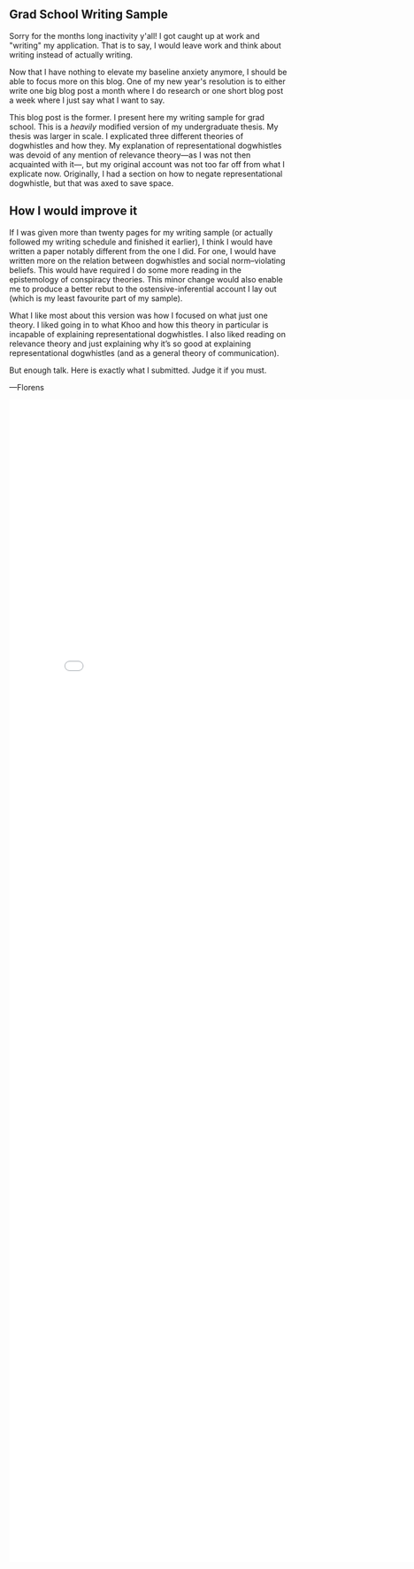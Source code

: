 ## Grad School Writing Sample

Sorry for the months long inactivity y'all! I got caught up at work and "writing" my application. That is to say, I would leave work and think about writing instead of actually writing.

Now that I have nothing to elevate my baseline anxiety anymore, I should be able to focus more on this blog. One of my new year's resolution is to either write one big blog post a month where I do research or one short blog post a week where I just say what I want to say.

This blog post is the former. I present here my writing sample for grad school. This is a <I>heavily</i> modified version of my undergraduate thesis. My thesis was larger in scale. I explicated three different theories of dogwhistles and how they. My explanation of representational dogwhistles was devoid of any mention of relevance theory—as I was not then acquainted with it—, but my original account was not too far off from what I explicate now. Originally, I had a section on how to negate representational dogwhistle, but that was axed to save space.

## How I would improve it

If I was given more than twenty pages for my writing sample (or actually followed my writing schedule and finished it earlier), I think I would have written a paper notably different from the one I did. For one, I would have written more on the relation between dogwhistles and social norm–violating beliefs. This would have required I do some more reading in the epistemology of conspiracy theories. This minor change would also enable me to produce a better rebut to the ostensive-inferential account I lay out (which is my least favourite part of my sample).

What I like most about this version was how I focused on what just one theory. I liked going in to what Khoo and how this theory in particular is incapable of explaining representational dogwhistles. I also liked reading on relevance theory and just explaining why it’s so good at explaining representational dogwhistles (and as a general theory of communication).

But enough talk. Here is exactly what I submitted. Judge it if you must.

—Florens

<embed src="/FlorensSouzaWritingSample.pdf" width="800px" height="2100px" />
